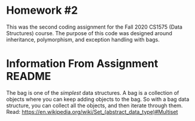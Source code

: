 # Homework #2

This was the second coding assignment for the Fall 2020 CS1575 (Data Structures) course. The purpose of this code was designed around inheritance, polymorphism, and exception handling with bags.

# Information From Assignment README

The bag is one of the *simplest* data structures. A bag is a collection of objects where you can keep adding objects to the bag. So with a bag data
structure, you can collect all the objects, and then iterate through them. Read: https://en.wikipedia.org/wiki/Set_(abstract_data_type)#Multiset
